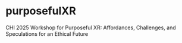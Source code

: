 # purposefulXR
CHI 2025 Workshop for Purposeful XR: Affordances, Challenges, and Speculations for an Ethical Future
